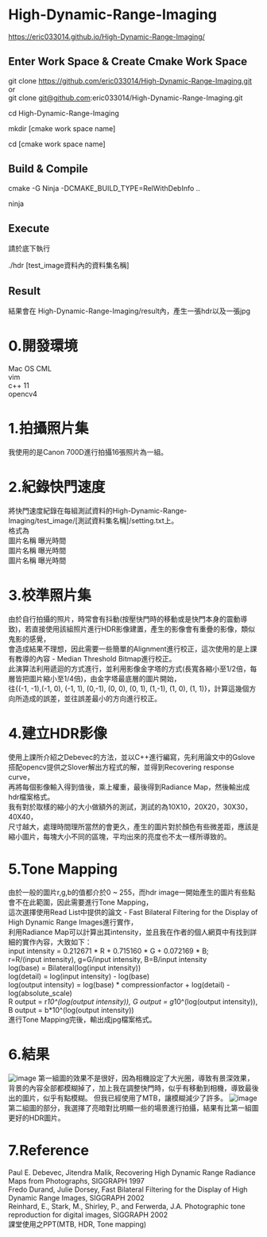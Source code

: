 # High-Dynamic-Range-Imaging
https://eric033014.github.io/High-Dynamic-Range-Imaging/

## Enter Work Space & Create Cmake Work Space
git clone https://github.com/eric033014/High-Dynamic-Range-Imaging.git <br>
or <br>
git clone git@github.com:eric033014/High-Dynamic-Range-Imaging.git

cd High-Dynamic-Range-Imaging

mkdir [cmake work space name]

cd [cmake work space name]

## Build & Compile

cmake -G Ninja -DCMAKE_BUILD_TYPE=RelWithDebInfo ..

ninja

## Execute
請於<cmake work space name>底下執行

./hdr [test_image資料內的資料集名稱]

## Result
結果會在 High-Dynamic-Range-Imaging/result內，產生一張hdr以及一張jpg


# 0.開發環境
Mac OS CML <br>
vim <br>
c++ 11 <br>
opencv4 <br>

# 1.拍攝照片集
我使用的是Canon 700D進行拍攝16張照片為一組。

# 2.紀錄快門速度
將快門速度紀錄在每組測試資料的High-Dynamic-Range-Imaging/test_image/[測試資料集名稱]/setting.txt上。<br>
格式為<br>
圖片名稱 曝光時間<br>
圖片名稱 曝光時間<br>
圖片名稱 曝光時間<br>

# 3.校準照片集
由於自行拍攝的照片，時常會有抖動(按壓快門時的移動或是快門本身的震動導致)，若直接使用該組照片進行HDR影像建置，產生的影像會有重疊的影像，類似鬼影的感覺，<br>
會造成結果不理想，因此需要一些簡單的Alignment進行校正，這次使用的是上課有教導的內容 - Median Threshold Bitmap進行校正。<br>
此演算法利用遞迴的方式進行，並利用影像金字塔的方式(長寬各縮小至1/2倍，每層皆把圖片縮小至1/4倍)，由金字塔最底層的圖片開始，<br>
往{(-1, -1),(-1, 0), (-1, 1), (0,-1), (0, 0), (0, 1), (1,-1), (1, 0), (1, 1)}，計算這幾個方向所造成的誤差，並往誤差最小的方向進行校正。<br>

# 4.建立HDR影像
使用上課所介紹之Debevec的方法，並以C++進行編寫，先利用論文中的Gslove搭配opencv提供之Slover解出方程式的解，並得到Recovering response curve，<br>
再將每個影像輸入得到值後，乘上權重，最後得到Radiance Map，然後輸出成hdr檔案格式。<br>
我有對於取樣的縮小的大小做額外的測試，測試的為10X10，20X20，30X30，40X40，<br>
尺寸越大，處理時間理所當然的會更久，產生的圖片對於顏色有些微差距，應該是縮小圖片，每塊大小不同的區塊，平均出來的亮度也不太一樣所導致的。<br>

# 5.Tone Mapping
由於一般的圖片r,g,b的值都介於0 ~ 255，而hdr image一開始產生的圖片有些點會不在此範圍，因此需要進行Tone Mapping，<br>
這次選擇使用Read List中提供的論文 - Fast Bilateral Filtering for the Display of High Dynamic Range Images進行實作，<br>
利用Radiance Map可以計算出其intensity，並且我在作者的個人網頁中有找到詳細的實作內容，大致如下：<br>
input intensity = 0.212671 * R + 0.715160 * G + 0.072169 * B;<br>
r=R/(input intensity), g=G/input intensity, B=B/input intensity<br>
log(base) = Bilateral(log(input intensity))<br>
log(detail) = log(input intensity) - log(base)<br>
log(output intensity) = log(base) * compressionfactor + log(detail) - log(absolute_scale)<br>
R output = r*10^(log(output intensity)), G output = g*10^(log(output intensity)), B output = b*10^(log(output intensity))<br>
進行Tone Mapping完後，輸出成jpg檔案格式。<br>

# 6.結果
![image]()
第一組圖的效果不是很好，因為相機設定了大光圈，導致有景深效果，背景的內容全部都模糊掉了，加上我在調整快門時，似乎有移動到相機，導致最後出的圖片，似乎有點模糊。
但我已經使用了MTB，讓模糊減少了許多。
![image]()
第二組圖的部分，我選擇了亮暗對比明顯一些的場景進行拍攝，結果有比第一組圖更好的HDR圖片。

# 7.Reference
Paul E. Debevec, Jitendra Malik, Recovering High Dynamic Range Radiance Maps from Photographs, SIGGRAPH 1997 <br>
Fredo Durand, Julie Dorsey, Fast Bilateral Filtering for the Display of High Dynamic Range Images, SIGGRAPH 2002 <br>
Reinhard, E., Stark, M., Shirley, P., and Ferwerda, J.A. Photographic tone reproduction for digital images, SIGGRAPH 2002 <br>
課堂使用之PPT(MTB, HDR, Tone mapping)
